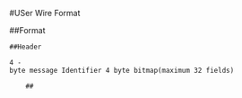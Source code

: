 #USer Wire Format

##Format

    ##Header

    4 -
    byte message Identifier 4 byte bitmap(maximum 32 fields)

        ##
